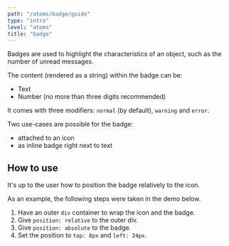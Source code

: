 ```yaml
---
path: "/atoms/badge/guide"
type: "intro"
level: "atoms"
title: "badge"
---
```


Badges are used to highlight the characteristics of an object, such as the number of unread messages.

The content (rendered as a string) within the badge can be:

- Text
- Number (no more than three digits recommended)

It comes with three modifiers: `normal` (by default), `warning` and `error`.

Two use-cases are possible for the badge:

- attached to an icon
- as inline badge right next to text

## How to use

It's up to the user how to position the badge relatively to the icon.

As an example, the following steps were taken in the demo below.

1. Have an outer `div` container to wrap the icon and the badge.
2. Give `position: relative` to the outer div.
3. Give `position: absolute` to the badge.
4. Set the position to `top: 8px` and `left: 24px`.
